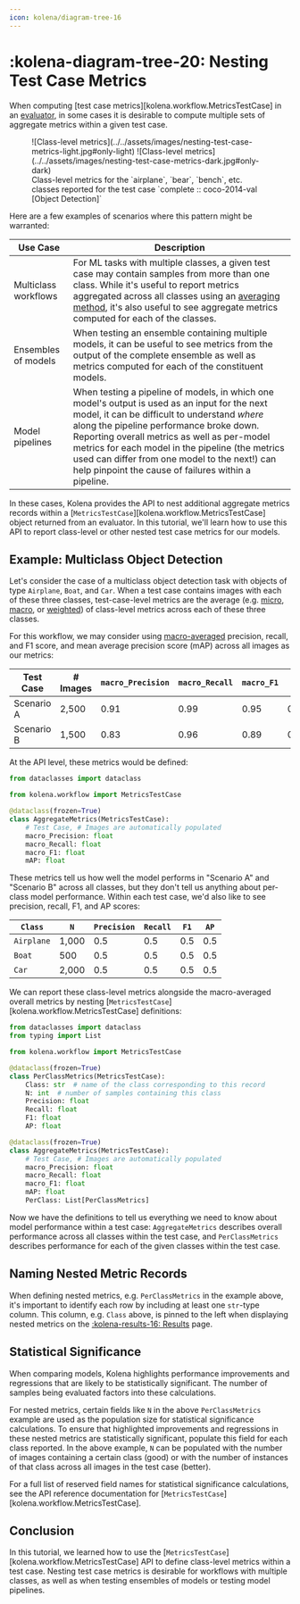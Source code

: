 ```yaml
---
icon: kolena/diagram-tree-16
---
```


# :kolena-diagram-tree-20: Nesting Test Case Metrics

When computing [test case metrics][kolena.workflow.MetricsTestCase] in an
[evaluator](../../reference/workflow/evaluator.md), in some cases it is desirable to compute multiple sets of aggregate
metrics within a given test case.

<!-- markdownlint-disable MD013 -->
<figure markdown>
  ![Class-level metrics](../../assets/images/nesting-test-case-metrics-light.jpg#only-light)
  ![Class-level metrics](../../assets/images/nesting-test-case-metrics-dark.jpg#only-dark)
  <figcaption markdown>Class-level metrics for the `airplane`, `bear`, `bench`, etc. classes reported for the test case `complete :: coco-2014-val [Object Detection]`</figcaption>
</figure>
<!-- markdownlint-enable MD013 -->

Here are a few examples of scenarios where this pattern might be warranted:

| Use Case | Description |
| --- | --- |
| Multiclass workflows | For ML tasks with multiple classes, a given test case may contain samples from more than one class. While it's useful to report metrics aggregated across all classes using an [averaging method](../../metrics/averaging-methods.md), it's also useful to see aggregate metrics computed for each of the classes. |
| Ensembles of models | When testing an ensemble containing multiple models, it can be useful to see metrics from the output of the complete ensemble as well as metrics computed for each of the constituent models. |
| Model pipelines | When testing a pipeline of models, in which one model's output is used as an input for the next model, it can be difficult to understand _where_ along the pipeline performance broke down. Reporting overall metrics as well as per-model metrics for each model in the pipeline (the metrics used can differ from one model to the next!) can help pinpoint the cause of failures within a pipeline. |

In these cases, Kolena provides the API to nest additional aggregate metrics records within a
[`MetricsTestCase`][kolena.workflow.MetricsTestCase] object returned from an evaluator. In this tutorial, we'll learn
how to use this API to report class-level or other nested test case metrics for our models.

## Example: Multiclass Object Detection

Let's consider the case of a multiclass object detection task with objects of type `Airplane`, `Boat`, and `Car`.
When a test case contains images with each of these three classes, test-case-level metrics are the average (e.g.
[micro](../../metrics/averaging-methods.md#micro-average), [macro](../../metrics/averaging-methods.md#macro-average), or
[weighted](../../metrics/averaging-methods.md#weighted-average)) of class-level metrics across each of these three classes.

For this workflow, we may consider using [macro-averaged](../../metrics/averaging-methods.md#macro-average) precision,
recall, and F1 score, and mean average precision score (mAP) across all images as our metrics:

| Test Case | # Images | <nobr>`macro_Precision`</nobr> | <nobr>`macro_Recall`</nobr> | <nobr>`macro_F1`</nobr> | <nobr>`mAP`</nobr> |
| --- | --- | --- | --- | --- | --- |
| Scenario A | 2,500 | 0.91 | 0.99 | 0.95 | 0.97 |
| Scenario B | 1,500 | 0.83 | 0.96 | 0.89 | 0.91 |

At the API level, these metrics would be defined:

```python
from dataclasses import dataclass

from kolena.workflow import MetricsTestCase

@dataclass(frozen=True)
class AggregateMetrics(MetricsTestCase):
    # Test Case, # Images are automatically populated
    macro_Precision: float
    macro_Recall: float
    macro_F1: float
    mAP: float
```

These metrics tell us how well the model performs in "Scenario A" and "Scenario B" across all classes,
but they don't tell us anything about per-class model performance.
Within each test case, we'd also like to see precision, recall, F1, and AP
scores:

| `Class` | `N` | `Precision` | `Recall` | `F1` | `AP` |
| --- | --- | --- | --- | --- | --- |
| `Airplane` | 1,000 | 0.5 | 0.5 | 0.5 | 0.5 |
| `Boat` | 500 | 0.5 | 0.5 | 0.5 | 0.5 |
| `Car` | 2,000 | 0.5 | 0.5 | 0.5 | 0.5 |

We can report these class-level metrics alongside the macro-averaged overall metrics by nesting
[`MetricsTestCase`][kolena.workflow.MetricsTestCase] definitions:

```python
from dataclasses import dataclass
from typing import List

from kolena.workflow import MetricsTestCase

@dataclass(frozen=True)
class PerClassMetrics(MetricsTestCase):
    Class: str  # name of the class corresponding to this record
    N: int  # number of samples containing this class
    Precision: float
    Recall: float
    F1: float
    AP: float

@dataclass(frozen=True)
class AggregateMetrics(MetricsTestCase):
    # Test Case, # Images are automatically populated
    macro_Precision: float
    macro_Recall: float
    macro_F1: float
    mAP: float
    PerClass: List[PerClassMetrics]
```

Now we have the definitions to tell us everything we need to know about model performance within a test case:
`AggregateMetrics` describes overall performance across all classes within the test case, and `PerClassMetrics`
describes performance for each of the given classes within the test case.

## Naming Nested Metric Records

When defining nested metrics, e.g. `PerClassMetrics` in the example above, it's important to identify each row by
including at least one `str`-type column. This column, e.g. `Class` above, is pinned to the left when displaying nested
metrics on the [:kolena-results-16: Results](https://app.kolena.io/redirect/results) page.

## Statistical Significance

When comparing models, Kolena highlights performance improvements and regressions that are likely to be statistically
significant. The number of samples being evaluated factors into these calculations.

For nested metrics, certain fields like `N` in the above `PerClassMetrics` example are used as the population size for
statistical significance calculations. To ensure that highlighted improvements and regressions in these nested metrics
are statistically significant, populate this field for each class reported. In the above example, `N` can be populated
with the number of images containing a certain class (good) or with the number of instances of that class across all
images in the test case (better).

For a full list of reserved field names for statistical significance calculations, see the API reference documentation
for [`MetricsTestCase`][kolena.workflow.MetricsTestCase].

## Conclusion

In this tutorial, we learned how to use the [`MetricsTestCase`][kolena.workflow.MetricsTestCase] API to define
class-level metrics within a test case. Nesting test case metrics is desirable for workflows with multiple classes, as
well as when testing ensembles of models or testing model pipelines.
